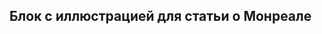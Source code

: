 Блок с иллюстрацией для статьи о Монреале
-----------------------------------------------------------------